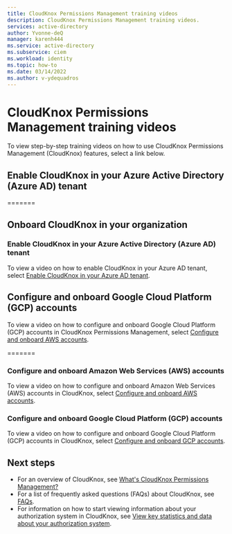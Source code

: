 ```yaml
---
title: CloudKnox Permissions Management training videos
description: CloudKnox Permissions Management training videos.
services: active-directory
author: Yvonne-deQ
manager: karenh444
ms.service: active-directory
ms.subservice: ciem
ms.workload: identity
ms.topic: how-to
ms.date: 03/14/2022
ms.author: v-ydequadros
---
```


# CloudKnox Permissions Management training videos

To view step-by-step training videos on how to use CloudKnox Permissions Management (CloudKnox) features, select a link below.



## Enable CloudKnox in your Azure Active Directory (Azure AD) tenant
=======
## Onboard CloudKnox in your organization



### Enable CloudKnox in your Azure Active Directory (Azure AD) tenant

To view a video on how to enable CloudKnox in your Azure AD tenant, select [Enable CloudKnox in your Azure AD tenant](https://www.youtube.com/watch?v=-fkfeZyevoo).


## Configure and onboard Google Cloud Platform (GCP) accounts

To view a video on how to configure and onboard Google Cloud Platform (GCP) accounts in CloudKnox Permissions Management, select [Configure and onboard AWS accounts](https://www.youtube.com/watch?app=desktop&v=W3epcOaec28).

=======
### Configure and onboard Amazon Web Services (AWS) accounts

To view a video on how to configure and onboard Amazon Web Services (AWS) accounts in CloudKnox, select [Configure and onboard AWS accounts](https://www.youtube.com/watch?v=R6K21wiWYmE).

### Configure and onboard Google Cloud Platform (GCP) accounts

To view a video on how to configure and onboard Google Cloud Platform (GCP) accounts in CloudKnox, select [Configure and onboard GCP accounts](https://www.youtube.com/watch?app=desktop&v=W3epcOaec28).


<!---## Privilege on demand (POD) work flows

- View a step-by-step video on the [privilege on demand (POD) work flow from the Just Enough Permissions (JEP) Controller](https://vimeo.com/461508166/3d88107f41).

## Usage analytics

- View a step-by-step video on [usage analytics](https://vimeo.com/461509556/b7bb392b83).

## Just Enough Permissions (JEP) roles and policies

- View a step-by-step video on [how to use and interpret data on the Role/Policy tab under the JEP Controller](https://vimeo.com/461510754/3dd31d85b7).

## Attach or detach permissions for users, roles, and resources

- View a step-by-step video on [how to attach and detach permissions for users, roles, and resources](https://vimeo.com/461512552/6f6a06e6c1).

## Audit trails

- View a step-by-step video on [how to use the audit trail](https://vimeo.com/461513290/b431a38b6c).

## Alert triggers

- View a step-by-step video on [how to create an alert trigger](https://vimeo.com/461881849/019c843cc6).

## Group permissions

- View a step-by-step video on [how to create group-based permissions](https://vimeo.com/462797947/d041de9157).--->


## Next steps

- For an overview of CloudKnox, see [What's CloudKnox Permissions Management?](cloudknox-overview.md)
- For a list of frequently asked questions (FAQs) about CloudKnox, see [FAQs](cloudknox-faqs.md).
- For information on how to start viewing information about your authorization system in CloudKnox, see [View key statistics and data about your authorization system](cloudknox-ui-dashboard.md).
